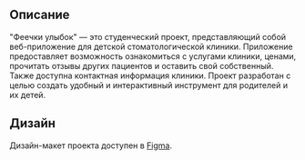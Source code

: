 ## Описание

"Феечки улыбок" — это студенческий проект, представляющий собой веб-приложение для детской стоматологической клиники. Приложение предоставляет возможность ознакомиться с услугами клиники, ценами, прочитать отзывы других пациентов и оставить свой собственный. Также доступна контактная информация клиники. Проект разработан с целью создать удобный и интерактивный инструмент для родителей и их детей.

## Дизайн

Дизайн-макет проекта доступен в [Figma](https://www.figma.com/design/AtpmZ2rmlMuLGWd7UsV4QV/%D0%A4%D0%B5%D0%B5%D1%87%D0%BA%D0%B8?node-id=0-1&p=f&t=s4Sh9R7n7LyH0k8q-0).
